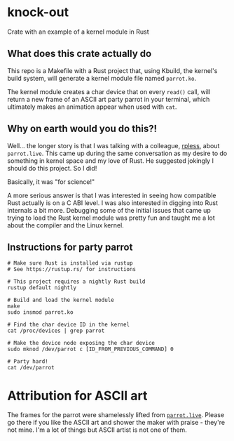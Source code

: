 # knock-out
Crate with an example of a kernel module in Rust

## What does this crate actually do
This repo is a Makefile with a Rust project that, using Kbuild, the kernel's build system, will generate
a kernel module file named `parrot.ko`.

The kernel module creates a char device that on every `read()` call, will return a new frame of an
ASCII art party parrot in your terminal, which ultimately makes an animation appear when used with `cat`.

## Why on earth would you do this?!
Well... the longer story is that I was talking with a colleague, [rpless](https://github.com/rpless),
about `parrot.live`. This came up
during the same conversation as my desire to do something in kernel space and
my love of Rust. He suggested jokingly I should do this
project. So I did!

Basically, it was "for science!"

A more serious answer is that I was interested in seeing how compatible Rust actually is
on a C ABI level. I was also interested in digging into Rust internals a bit more.
Debugging some of the initial issues that came up trying to load the Rust kernel
module was pretty fun and taught me a lot about the compiler and the Linux kernel.

## Instructions for party parrot
```
# Make sure Rust is installed via rustup
# See https://rustup.rs/ for instructions

# This project requires a nightly Rust build
rustup default nightly

# Build and load the kernel module
make
sudo insmod parrot.ko

# Find the char device ID in the kernel
cat /proc/devices | grep parrot

# Make the device node exposing the char device
sudo mknod /dev/parrot c [ID_FROM_PREVIOUS_COMMAND] 0

# Party hard!
cat /dev/parrot
```

# Attribution for ASCII art
The frames for the parrot were shamelessly lifted from [`parrot.live`](https://github.com/hugomd/parrot.live).
Please go there if you like the ASCII art and shower the maker with praise - they're not mine.
I'm a lot of things but ASCII artist is not one of them.

